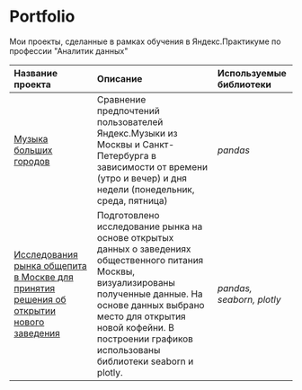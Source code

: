 # Portfolio
Мои проекты, сделанные в рамках обучения в Яндекс.Практикуме по профессии "Аналитик данных"

| Название проекта | Описание | Используемые библиотеки | 
| :---------------------- | :---------------------- | :---------------------- |
| [Музыка больших городов](https://github.com/katyasycheva2508/Portfolio/tree/main/big%20city%20music) | Сравнение предпочтений пользователей Яндекс.Музыки из Москвы и Санкт-Петербурга в зависимости от времени (утро и вечер) и дня недели (понедельник, среда, пятница)| *pandas* |
| [Исследования рынка общепита в Москве для принятия решения об открытии нового заведения](https://github.com/katyasycheva2508/Portfolio/tree/main/moscow%20places) |Подготовлено исследование рынка на основе открытых данных о заведениях общественного питания Москвы, визуализированы полученные данные. На основе данных выбрано место для открытия новой кофейни. В построении графиков использованы библиотеки seaborn и plotly. | *pandas, seaborn, plotly* |
